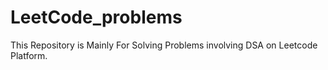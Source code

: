 # LeetCode_problems

This Repository is Mainly For Solving Problems involving DSA on Leetcode Platform.

